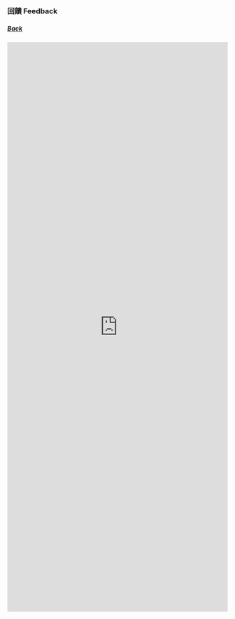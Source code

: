 ### 回饋 Feedback
##### [Back](../readme.md)

<iframe width="100%" height="1300" src="https://docs.google.com/forms/d/e/1FAIpQLSez3aoITLR0skouJyzycZLZ3I7IZleNoRq1BzkZm42F-J-Mig/viewform" frameborder="0"></iframe>
